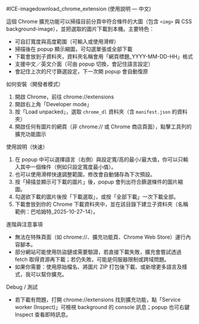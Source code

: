 #ICE-imagedownload_chrome_extension (使用說明 — 中文)

這個 Chrome 擴充功能可以掃描目前分頁中符合條件的大圖（包含 `<img>` 與 CSS background-image），並把選取的圖片下載到本機。主要特色：

- 可自訂寬度與高度範圍（可輸入或使用滑桿）
- 掃描後在 popup 顯示縮圖，可勾選單張或全部下載
- 下載會放到子資料夾，資料夾名稱會用「網頁標題_YYYY-MM-DD-HH」格式
- 支援中文／英文介面（可由 popup 切換，會記住語言設定）
- 會記住上次的尺寸篩選設定，下一次開 popup 會自動復原

如何安裝（開發者模式）
1. 開啟 Chrome，前往 chrome://extensions
2. 開啟右上角「Developer mode」
3. 按「Load unpacked」，選取 `chrome_dl` 資料夾（含 `manifest.json` 的資料夾）
4. 開啟任何有圖片的網頁（非 chrome:// 或 Chrome 商店頁面），點擊工具列的擴充功能圖示

使用說明（快速）
1. 在 popup 中可以選擇語言（右側）與設定寬/高的最小/最大值，你可以只輸入其中一個條件（例如只設定寬度最小值）。
2. 也可以使用滑桿快速調整範圍，修改會自動儲存為下次預設。
3. 按「掃描並顯示可下載的圖片」後，popup 會列出符合篩選條件的圖片縮圖。
4. 勾選欲下載的圖片後按「下載選取」，或按「全部下載」一次下載全部。
5. 下載會放到你的 Chrome 下載資料夾中，並在該目錄下建立子資料夾（名稱範例：巴哈姆特_2025-10-27-14）。

進階與注意事項
- 無法在特殊頁面（如 chrome://、擴充功能頁、Chrome Web Store）運行內容腳本。
- 部分網站可能使用防盜鏈或需要驗證，若直接下載失敗，擴充會嘗試透過 fetch 取得資源再下載；若仍失敗，可能是伺服器限制或跨域問題。
- 如果你需要：使用原始檔名、將圖片 ZIP 打包後下載、或新增更多語言及樣式，我可以幫你擴充。

Debug / 測試
- 若下載有問題，打開 chrome://extensions 找到擴充功能，點「Service worker (Inspect)」可檢視 background 的 console 訊息；popup 也可右鍵 Inspect 查看即時訊息。



